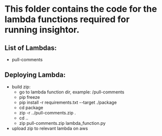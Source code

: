 # This folder contains the code for the lambda functions required for running insightor.

## List of Lambdas:
- pull-comments


## Deploying Lambda:
- build zip:
    - go to lambda function dir, example: /pull-comments
    - pip freeze
    - pip install -r requirements.txt  --target ./package
    - cd package
    - zip -r ../pull-comments.zip .
    - cd ..
    - zip pull-comments.zip lambda_function.py 
- upload zip to relevant lambda on aws